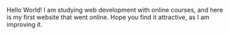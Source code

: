 Hello World!
I am studying web development with online courses, and here is my first website that went online. 
Hope you find it attractive, as I am improving it. 
